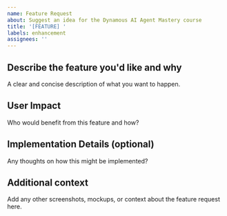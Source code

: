 ```yaml
---
name: Feature Request
about: Suggest an idea for the Dynamous AI Agent Mastery course
title: '[FEATURE] '
labels: enhancement
assignees: ''
---
```


## Describe the feature you'd like and why
A clear and concise description of what you want to happen.

## User Impact
Who would benefit from this feature and how?

## Implementation Details (optional)
Any thoughts on how this might be implemented?

## Additional context
Add any other screenshots, mockups, or context about the feature request here.